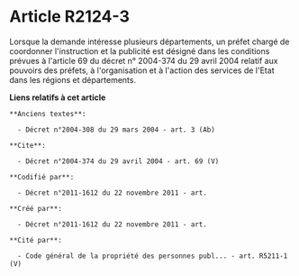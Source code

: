 # Article R2124-3

Lorsque la demande intéresse plusieurs départements, un préfet chargé de coordonner l'instruction et la publicité est désigné
dans les conditions prévues à l'article 69 du décret n° 2004-374 du 29 avril 2004 relatif aux pouvoirs des préfets, à
l'organisation et à l'action des services de l'Etat dans les régions et départements.

**Liens relatifs à cet article**

	**Anciens textes**:

	  - Décret n°2004-308 du 29 mars 2004 - art. 3 (Ab)

	**Cite**:

	  - Décret n°2004-374 du 29 avril 2004 - art. 69 (V)

	**Codifié par**:

	  - Décret n°2011-1612 du 22 novembre 2011 - art.

	**Créé par**:

	  - Décret n°2011-1612 du 22 novembre 2011 - art.

	**Cité par**:

	  - Code général de la propriété des personnes publ... - art. R5211-1 (V)
